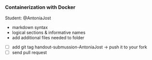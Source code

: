 # <h3> Containerization with Docker

Student: @AntoniaJost

- markdown syntax
- logical sections & informative names
- add additional files needed to folder

- [ ] add git tag handout-submussion-AntoniaJost -> push it to your fork
- [ ] send pull request